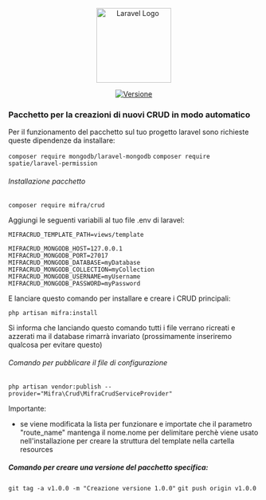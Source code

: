 <p align="center"><a href="https://www.mifra.com" target="_blank"><img src="https://www.mifra.eu/images/Logo_mifra_10anni.png" width="150" alt="Laravel Logo"></a></p>

<p align="center">
<a href="https://www.mifra.eu"><img src="https://img.shields.io/badge/version-1.0.x--dev-blue" alt="Versione"></a>
</p>

### Pacchetto per la creazioni di nuovi CRUD in modo automatico

Per il funzionamento del pacchetto sul tuo progetto laravel sono richieste queste dipendenze da installare:

`composer require mongodb/laravel-mongodb`
`composer require spatie/laravel-permission`

###### Installazione pacchetto

`composer require mifra/crud`

Aggiungi le seguenti variabili al tuo file .env di laravel:

```
MIFRACRUD_TEMPLATE_PATH=views/template

MIFRACRUD_MONGODB_HOST=127.0.0.1
MIFRACRUD_MONGODB_PORT=27017
MIFRACRUD_MONGODB_DATABASE=myDatabase
MIFRACRUD_MONGODB_COLLECTION=myCollection
MIFRACRUD_MONGODB_USERNAME=myUsername
MIFRACRUD_MONGODB_PASSWORD=myPassword
```

E lanciare questo comando per installare e creare i CRUD principali:

`php artisan mifra:install`

Si informa che lanciando questo comando tutti i file verrano ricreati e azzerati ma il database rimarrà invariato (prossimamente inseriremo qualcosa per evitare questo)



###### Comando per pubblicare il file di configurazione

`php artisan vendor:publish --provider="Mifra\Crud\MifraCrudServiceProvider"`

Importante:
- se viene modificata la lista per funzionare e importate che il parametro "route_name" mantenga il nome.nome per delimitare perchè viene usato nell'installazione per creare la struttura del template nella cartella resources

##### Comando per creare una versione del pacchetto specifica:

`git tag -a v1.0.0 -m "Creazione versione 1.0.0"`
`git push origin v1.0.0`